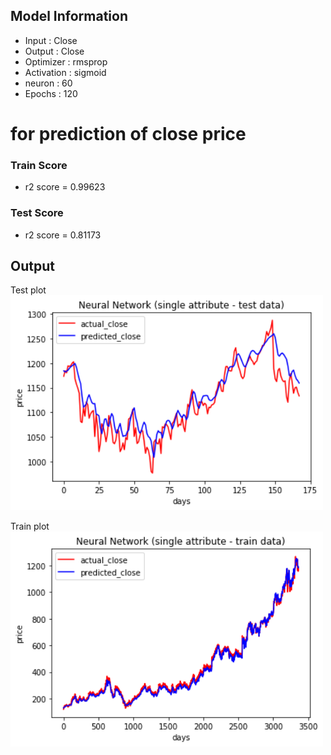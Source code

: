 ## Model Information

* Input : Close
* Output : Close
* Optimizer : rmsprop
* Activation : sigmoid
* neuron : 60
* Epochs : 120

# for prediction of close price
### Train Score
* r2 score = 0.99623

### Test Score
* r2 score = 0.81173

## Output
Test plot  
<img src="https://github.com/stock-price-project/stock_price_prediction/blob/master/model/single_attr_pred_close_from_close/output_test.png" width ="500px">

Train plot  
<img src="https://github.com/stock-price-project/stock_price_prediction/blob/master/model/single_attr_pred_close_from_close/output_train.png" width ="500px">
